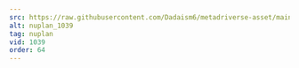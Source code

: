 ```yaml
---
src: https://raw.githubusercontent.com/Dadaism6/metadriverse-asset/main/script-nuplan-output-newcompressed/nuplan_1039.mp4
alt: nuplan_1039
tag: nuplan
vid: 1039
order: 64
---
```

